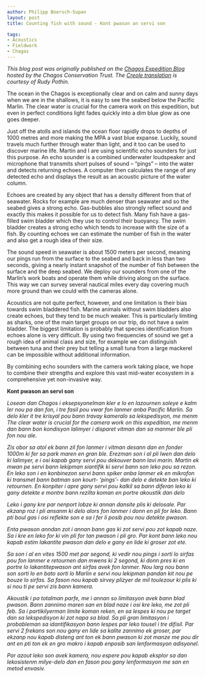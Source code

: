 ```yaml
---
author: Philipp Boersch-Supan
layout: post
title: Counting fish with sound - Kont pwason an servi son

tags:
- Acoustics
- Fieldwork
- Chagos
---
```

*This blog post was originally published on the [Chagos Expedition Blog](http://chagos-trust.org/projects/current/nov-2012-expedition-1) hosted by the Chagos Conservation Trust. The [Creole translation](#creole) is courtesy of Rudy Pothin.* 

The ocean in the Chagos is exceptionally clear and on calm and sunny days when we are in the shallows, it is easy to see the seabed below the Pacific Marlin. The clear water is crucial for the camera work on this expedition, but even in perfect conditions light fades quickly into a dim blue glow as one goes deeper.
 
Just off the atolls and islands the ocean floor rapidly drops to depths of 1000 metres and more making the MPA a vast blue expanse. Luckily, sound travels much further through water than light, and it too can be used to discover marine life. Martin and I are using scientific echo sounders for just this purpose. An echo sounder is a combined underwater loudspeaker and microphone that transmits short pulses of sound – “pings” – into the water and detects returning echoes. A computer then calculates the range of any detected echo and displays the result as an acoustic picture of the water column.
 
Echoes are created by any object that has a density different from that of seawater. Rocks for example are much denser than seawater and so the seabed gives a strong echo. Gas-bubbles also strongly reflect sound and exactly this makes it possible for us to detect fish.
Many fish have a gas-filled swim bladder which they use to control their buoyancy. The swim bladder creates a strong echo which tends to increase with the size of a fish. By counting echoes we can estimate the number of fish in the water and also get a rough idea of their size.
 
The sound speed in seawater is about 1500 meters per second, meaning our pings run from the surface to the seabed and back in less than two seconds, giving a nearly instant snapshot of the number of fish between the surface and the deep seabed. We deploy our sounders from one of the Marlin’s work boats and operate them while driving along on the surface. This way we can survey several nautical miles every day covering much more ground than we could with the cameras alone.
 
Acoustics are not quite perfect, however, and one limitation is their bias towards swim bladdered fish. Marine animals without swim bladders also create echoes, but they tend to be much weaker. This is particularly limiting as sharks, one of the main target groups on our trip, do not have a swim bladder. The biggest limitation is probably that species identification from echoes alone is very difficult. By using two frequencies of sound we get a rough idea of animal class and size, for example we can distinguish between tuna and their prey but telling a small tuna from a large mackerel can be impossible without additional information.
 
By combining echo sounders with the camera work taking place, we hope to combine their strengths and explore this vast mid-water ecosystem in a comprehensive yet non-invasive way.

**Kont pwason an servi son**<a name="creole">&nbsp;</a>
 
*Losean dan Chagos i eksepsyonelman kler e lo en lazournen soleye e kalm ler nou pa dan fon, i tre fasil pou vwar fon lanmer anba Pacific Marlin. Sa delo kler it tre krisyal pou bann travay kameralo sa lekspedisyon, me menm The clear water is crucial for the camera work on this expedition, me menm dan bann bon kondisyon lalimyer i disparet vitman dan sa manmer ble pli fon nou ale.*
 
*Zis obor sa atol ek bann zil fon lanmer i vitman desann dan en fonder 1000m ki fer sa park maren en gran ble. Erezman son i al pli lwen dan delo ki lalimyer, e i osi kapab gany servi pou dekouver bann lavi marin. Martin ek mwan pe servi bann lekipman siantifik ki servi bann son leko pou sa rezon. En leko son i en konbinezon servi bann spiker anba lanmer ek en mikrofon ki transmet bann batman son kourt- ‘pings’- dan delo e detekte ban leko ki retournen. En konpiter i apre gany servi pou kalkil sa bann diferan leko ki gany detekte e montre bann rezilta koman en portre akoustik dan delo*
 
*Leko i gany kre par nenport lobze ki annan dansite plis ki delosale. Par ekzanp roz i pli ansanm ki delo alors fon lanmer i donn en pli for leko. Bann pti boul gas i osi reflekte son e sa i fer li posib pou nou detekte pwason.*
 
*Enta pwason anndan zot i annan bann gas ki zot servi pou zot kapab naze. Sa i kre en leko for ki vin pli for tan pwason i pli gro. Par kont bann leko nou kapab estim lakantite pwason dan delo e gany en lide ki groser zot ete.*
 
*Sa son i al en vites 1500 met par segond, ki vedir nou pings i sorti lo sirfas pou fon lanmer e retournen dan mwens ki 2 segond, ki donn pres ki en portre lo lakantitepwason ant sirfas avek fon lanmer. Nou larg nou bann son sorti lo en bato sorti lo Marlin e servi nou lekipman pandan kit nou pe bouze lo sirfas. Sa fason nou kapab sirvey plizyer de mil toulezour ki plis ki si nou ti pe servi zis bann kamera.*
 
*Akoustik i pa totalman parfe, me i annan so limitasyon avek bann blad pwason. Bann zannimo maren san en blad naze i osi kre leko, me zot pli feb. Sa i partikilyerman limite koman reken, en sa lespes ki nou pe target dan sa lekspedisyon ki zot napa sa blad. Sa pli gran limitasyon i probableman sa idantifikasyon bann lespes par leko tousel i tre difisil. Par servi 2 frekans son nou gany en lide sa kalite zannimo ek groser, par ekzanp nou kapab disteng ant ton ek bann pwason ki zot manze me pou dir ant en pti ton ek en gro makro i kapab enposib san lenformasyon adisyonel.*
 
*Par azout leko son avek kamera, nou espere pou kapab eksplor sa dan lekosistenm milye-delo dan en fason pou gany lenformasyon me san en metod envasiv.*